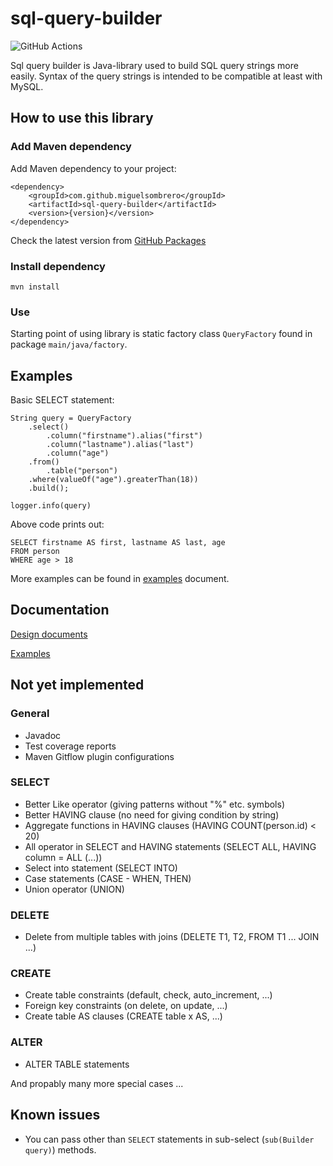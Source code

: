 # sql-query-builder

![GitHub Actions](https://github.com/MiguelSombrero/sql-query-builder/workflows/Java%20CI%20with%20Maven/badge.svg)

Sql query builder is Java-library used to build SQL query strings more easily. Syntax of the query strings is intended to be compatible at least with MySQL.

## How to use this library

### Add Maven dependency

Add Maven dependency to your project:

    <dependency>
        <groupId>com.github.miguelsombrero</groupId>
        <artifactId>sql-query-builder</artifactId>
        <version>{version}</version>
    </dependency>

Check the latest version from [GitHub Packages](https://github.com/MiguelSombrero?tab=packages&repo_name=sql-query-builder)

### Install dependency 

    mvn install

### Use

Starting point of using library is static factory class `QueryFactory` found in package `main/java/factory`.

## Examples

Basic SELECT statement:

    String query = QueryFactory
        .select()
            .column("firstname").alias("first")
            .column("lastname").alias("last")
            .column("age")
        .from()
            .table("person")
        .where(valueOf("age").greaterThan(18))
        .build();

    logger.info(query)

Above code prints out:

    SELECT firstname AS first, lastname AS last, age
    FROM person
    WHERE age > 18

More examples can be found in [examples](https://github.com/MiguelSombrero/sql-query-builder/tree/develop/docs/examples.md) document.

## Documentation

[Design documents](https://github.com/MiguelSombrero/sql-query-builder/tree/develop/docs/design.md)

[Examples](https://github.com/MiguelSombrero/sql-query-builder/tree/develop/docs/examples.md)

## Not yet implemented

### General 
- Javadoc
- Test coverage reports
- Maven Gitflow plugin configurations

### SELECT
- Better Like operator (giving patterns without "%" etc. symbols)
- Better HAVING clause (no need for giving condition by string)
- Aggregate functions in HAVING clauses (HAVING COUNT(person.id) < 20)
- All operator in SELECT and HAVING statements (SELECT ALL, HAVING column = ALL (...))
- Select into statement (SELECT INTO)
- Case statements (CASE - WHEN, THEN)
- Union operator (UNION)

### DELETE
- Delete from multiple tables with joins (DELETE T1, T2, FROM T1 ... JOIN ...)

### CREATE
- Create table constraints (default, check, auto_increment, ...)
- Foreign key constraints (on delete, on update, ...)
- Create table AS clauses (CREATE table x AS, ...)

### ALTER
- ALTER TABLE statements

And propably many more special cases ...

## Known issues

- You can pass other than `SELECT` statements in sub-select (`sub(Builder query)`) methods.
